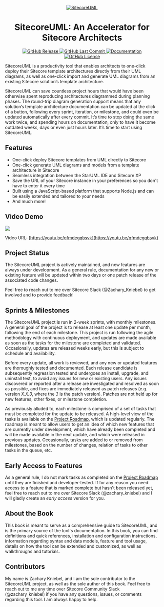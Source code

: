 <p align="center">
  <a href="https://github.com/zkniebel/SitecoreUML/">
    <img src="https://github.com/zkniebel/SitecoreUML/blob/master/assets/SitecoreUML-Logo-50x50.png?raw=true" alt="SitecoreUML" />
  </a>
</p>

<h1 align="center">SitecoreUML: An Accelerator for Sitecore Architects</h1>
<p align="center">
  <a href="https://github.com/zkniebel/SitecoreUML/releases/latest">
    <img src="https://img.shields.io/github/release/zkniebel/SitecoreUML.svg" alt="GitHub Release" />
  </a>
  <a href="https://github.com/zkniebel/SitecoreUML">
    <img src="https://img.shields.io/github/last-commit/zkniebel/SitecoreUML.svg" alt="GitHub Last Commit" />
  </a>
  <a href="https://zkniebel.gitbooks.io/sitecoreuml/">
    <img src="https://img.shields.io/badge/documentation-up%20to%20date-brightgreen.svg" alt="Documentation" />
  </a>
  <a href="https://github.com/zkniebel/SitecoreUML/blob/master/LICENSE">
    <img src="https://img.shields.io/github/license/zkniebel/SitecoreUML.svg" alt="GitHub License" />
  </a>  
</p>

SitecoreUML is a productivity tool that enables architects to one-click deploy their Sitecore template architectures directly from their UML diagrams, as well as one-click import and generate UML diagrams from an existing Sitecore solution’s template architecture.

SitecoreUML can save countless project hours that would have been otherwise spent reproducing architectures diagrammed during planning phases. The round-trip diagram generation support means that any solution’s template architecture documentation can be updated at the click of a button, following every sprint, iteration, or milestone, and could even be updated automatically after every commit. It’s time to stop doing the same work twice, and spending hours on documentation, only to have it become outdated weeks, days or even just hours later. It’s time to start using SitecoreUML.

## Features

* One-click deploy Sitecore templates from UML directly to Sitecore
* One-click generate UML diagrams and models from a template architecture in Sitecore
* Seamless integration between the StarUML IDE and Sitecore XP 
* Save the URL of your Sitecore instance in your preferences so you don't have to enter it every time
* Built using a JavaScript-based platform that supports Node.js and can be easily extended and tailored to your needs
* And much more!

## Video Demo

[![](https://camo.githubusercontent.com/5e02bc620c53584a3238cba7964b3946fc078a43/68747470733a2f2f692e7974696d672e636f6d2f76692f71666d646567716273766b2f687164656661756c742e6a70673f7371703d2d6f61796d774558434e4143454c7742534672797134717041776b4941525541414968434741453d2672733d414f6e34434c42766f665459794a31385f416f7a7347627359686f76736f68476567)](https://youtu.be/qfmdegqbsvk)

Video URL: [https://youtu.be/qfmdegqbsvk](https://youtu.be/qfmdegqbsvk)

## Project Status

The SitecoreUML project is actively maintained, and new features are always under development. As a general rule, documentation for any new or existing feature will be updated within two days or one patch release of the associated code changes.

Feel free to reach out to me over Sitecore Slack \(@Zachary\_Kniebel\) to get involved and to provide feedback!

## Sprints & Milestones

The SitecoreUML project is run in 2-week sprints, with monthly milestones. A general goal of the project is to release at least one update per month, following the end of each milestone. This project is run following the agile methodology with continuous deployment, and updates are made available as soon as the tasks for the milestone are completed and validated. Occasionally, updates are released weeks early, but this is subject to schedule and availability.

Before every update, all work is reviewed, and any new or updated features are thoroughly tested and documented. Each release candidate is subsequently regression tested and undergoes an install, upgrade, and uninstall test, to avoid any issues for new or existing users. Any issues discovered or reported after a release are investigated and resolved as soon as possible, and fixes are immediately released as patch releases (e.g. version _X.X.3_, where the _3_ is the patch version). Patches are not held up for new features, other fixes, or milestone completion. 

As previously alluded to, each milestone is comprised of a set of tasks that must be completed for the update to be released. A high-level view of the tasks is available on the [Project Roadmap](/chapter1.md), which is updated regularly. The roadmap is meant to allow users to get an idea of which new features that are currently under development, which have already been completed and will be made available in the next update, and which were released in previous updates. Occasionally, tasks are added to or removed from milestones, based on the number of changes, relation of tasks to other tasks in the queue, etc. 

## Early Access to Features

As a general rule, I do not mark tasks as completed on the [Project Roadmap](/chapter1.md) until they are finished and developer-tested. If for any reason you need access to a feature that is marked complete but hasn't been released yet, feel free to reach out to me over Sitecore Slack (@zachary\_kniebel) and I will gladly create an _early access_ version for you. 

## About the Book

This book is meant to serve as a comprehensive guide to SitecoreUML, and is the primary source of the tool's documentation. In this book, you can find definitions and quick references, installation and configuration instructions, information regarding syntax and data models, feature and tool usage, details on how the tool can be extended and customized, as well as walkthroughs and tutorials.

## Contributors

My name is Zachary Kniebel, and I am the sole contributor to the SitecoreUML project, as well as the sole author of this book. Feel free to reach out to me any time over Sitecore Community Slack \(@zachary\_kniebel\) if you have any questions, issues, or comments regarding this tool. I am always happy to help.

